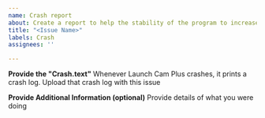 ```yaml
---
name: Crash report
about: Create a report to help the stability of the program to increase
title: "<Issue Name>"
labels: Crash
assignees: ''

---
```


**Provide the "Crash.text"**
Whenever Launch Cam Plus crashes, it prints a crash log. Upload that crash log with this issue

**Provide Additional Information (optional)**
Provide details of what you were doing
